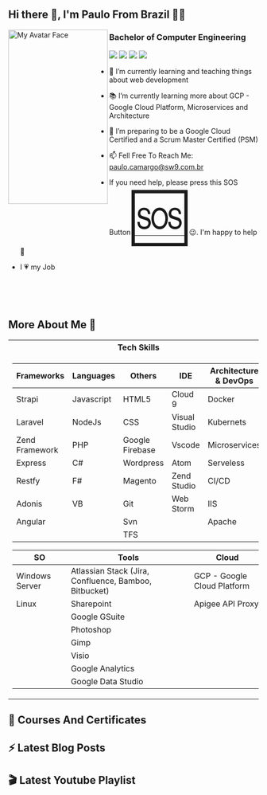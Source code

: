 
## Hi there 👋, I'm Paulo From Brazil 🧑‍✈️

 <img alt="My Avatar Face" src="https://github.com/sw9brl/sw9brl/blob/master/face.png" align="left" width="200px" height="350x">

<h3>Bachelor of Computer Engineering</h3>

[<img src="https://img.shields.io/badge/youtube-%23FF0000.svg?&style=for-the-badge&logo=youtube&logoColor=white" />](https://www.youtube.com/+sw9brl)
[<img src="https://img.shields.io/badge/blog-%23239120.svg?&style=for-the-badge&logo=wordpress&logoColor=white" />](http://blog.sw9.com.br)
[<img src="https://img.shields.io/badge/linkedin-%230077B5.svg?&style=for-the-badge&logo=linkedin&logoColor=white" />](https://www.linkedin.com/in/pedecamargo/?locale=en_US)
[<img src="https://img.shields.io/badge/WHATSAPP-%2325D366.svg?&style=for-the-badge&logo=whatsapp&logoColor=white" />](https://wa.me/5519993481780?text=Hi!Paulo)

- 🔭 I’m currently learning and teaching things about web development
- 📚 I’m currently learning more about GCP - Google Cloud Platform, Microservices and Architecture
- 💪 I’m preparing to be a Google Cloud Certified and a Scrum Master Certified (PSM)
- 📫 Fell Free To Reach Me: <a href="mailto:paulo.camargo@sw9.com.br">paulo.camargo@sw9.com.br</a>

- If you need help, please press this SOS Button <a href="mailto:paulo.camargo@sw9.com.br"><span style='font-size:100px;'>&#127384;</span></a> 😉. I'm happy to help 👊

- I 💗 my Job

<br>
<br>
<br>

## More About Me &#129409;




<table>
 <tr><th> Tech Skills </th><th> Leadership Skills </th></tr>
<tr><td>

| Frameworks      | Languages     | Others         |   IDE            |    Architecture & DevOps   |
| --------------  | ------------- | -------------  |   -------------  |    -------------           |
| Strapi          | Javascript    | HTML5          |   Cloud 9        |    Docker                  |
| Laravel         | NodeJs        | CSS            |   Visual Studio  |    Kubernets               |
| Zend Framework  | PHP           | Google Firebase|   Vscode         |    Microservices           |
| Express         | C#			  |	Wordpress	   |   Atom           |    Serveless               |
| Restfy          | F#  		  |	Magento	       |   Zend Studio    |    CI/CD                   |
| Adonis          | VB			  |	Git	           |   Web Storm      |    IIS                     |
| Angular         |		          |  Svn           |                  |    Apache                  |
|                 |               |  TFS           |                  |                            |


|  SO             | Tools        | Cloud |
|  -------------  | -------------  | --------- |
|  Windows Server | Atlassian Stack  (Jira, Confluence, Bamboo, Bitbucket)  | GCP - Google Cloud Platform |
| Linux           | Sharepoint            | Apigee API Proxy |
|                 | Google GSuite |
|                 | Photoshop  |
|      	         | Gimp       |
|                 |	Visio      |
|                 |Google Analytics |
|                 |Google Data Studio |
							   						  
</td><td>

| Characteristics |
| --------- |
|Easygoing|
|Engaged|
|Colaborative|
|Focus on results|
|Ethical|
|Disciplined|
|Detalist|

</td></tr> </table>

## &#128220; Courses And Certificates


## &#9889; Latest Blog Posts 

## &#127916; Latest Youtube Playlist




